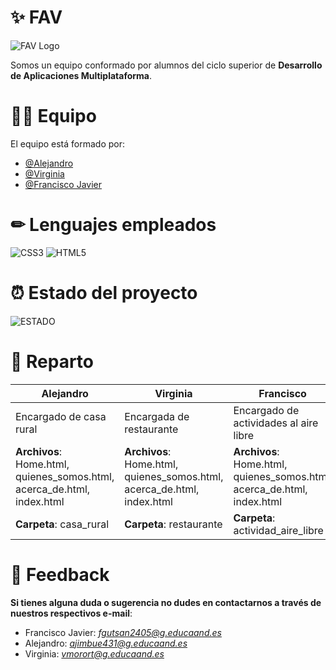 
# ✨ FAV
![FAV Logo](https://github.com/xFraiiH/Prueba/assets/146882403/687dc919-9947-4f42-85bb-ea44795c5e44)

Somos un equipo conformado por alumnos del ciclo superior de **Desarrollo de Aplicaciones Multiplataforma**.

# 👨‍💻 Equipo

El equipo está formado por:

- [@Alejandro](https://www.github.com/proartema)
- [@Virginia](https://www.github.com/virgimor)
- [@Francisco Javier](https://www.github.com/Frangutsan)

# ✏ Lenguajes empleados

![CSS3](https://img.shields.io/badge/Lenguaje-CSS3-blue?logo=CSS3)
![HTML5](https://img.shields.io/badge/Lenguaje-HTML5-blue?logo=HTML5)

# ⏰ Estado del proyecto
![ESTADO](https://img.shields.io/badge/ESTADO-EN%20DESARROLLO-yellow)

# 📁 Reparto

|           Alejandro     |Virginia                         |Francisco                         |
|----------------|-------------------------------|-----------------------------|
|Encargado de casa rural  |Encargada de restaurante           |Encargado de actividades al aire libre            |
|**Archivos**: Home.html, quienes_somos.html, acerca_de.html, index.html|**Archivos**: Home.html, quienes_somos.html, acerca_de.html, index.html            |**Archivos**: Home.html, quienes_somos.html, acerca_de.html, index.html            |
|**Carpeta**: casa_rural  |**Carpeta**: restaurante|**Carpeta**: actividad_aire_libre|



# 🤝 Feedback

**Si tienes alguna duda o sugerencia no dudes en contactarnos a través de nuestros respectivos e-mail**:
- Francisco Javier: *fgutsan2405@g.educaand.es*
- Alejandro: *ajimbue431@g.educaand.es*
- Virginia: *vmorort@g.educaand.es*